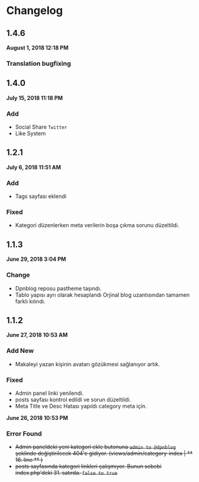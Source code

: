 # Changelog

## 1.4.6

**August 1, 2018 12:18 PM**

### Translation bugfixing

## 1.4.0

**July 15, 2018 11:18 PM**

### Add

- Social Share ``Twitter``
- Like System

## 1.2.1

**July 6, 2018 11:51 AM**

### Add

- Tags sayfası eklendi

### Fixed

- Kategori düzenlerken meta verilerin boşa çıkma sorunu düzeltildi.

## 1.1.3

**June 29, 2018 3:04 PM**

### Change

- Dpnblog reposu pastheme taşındı.
- Tablo yapısı ayrı olarak hesaplandı Orjinal blog uzantısından tamamen farklı kılındı.


## 1.1.2

**June 27, 2018 10:53 AM**

### Add New

- Makaleyi yazan kişinin avatarı gözükmesi sağlanıyor artık.

### Fixed

- Admin panel linki yenilendi.
- posts sayfası kontrol edildi ve sorun düzeltildi.
- Meta Title ve Desc Hatası yapıldı category meta için.

**June 26, 2018 10:53 PM**

### Error Found
- ~~Admin paneldeki yeni kategori ekle butonuna `admin to @dpnblog` şeklinde değiştirilecek 404'e gidiyor. (views/admin/category-index | ** 16. line ** )~~
- ~~posts sayfasında kategori linkleri çalışmıyor. Bunun sebebi index.php'deki 31. satırda. `false to true`~~
